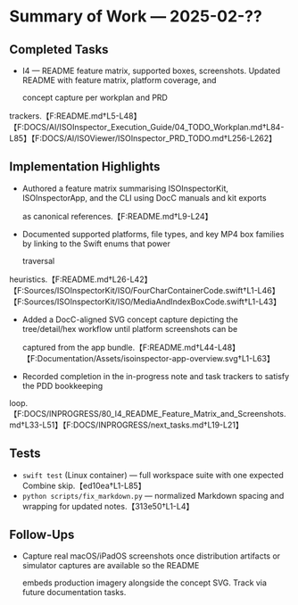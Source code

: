 # Summary of Work — 2025-02-??

## Completed Tasks

- I4 — README feature matrix, supported boxes, screenshots. Updated README with feature matrix, platform coverage, and

  concept capture per workplan and PRD

trackers.【F:README.md†L5-L48】【F:DOCS/AI/ISOInspector_Execution_Guide/04_TODO_Workplan.md†L84-L85】【F:DOCS/AI/ISOViewer/ISOInspector_PRD_TODO.md†L256-L262】

## Implementation Highlights

- Authored a feature matrix summarising ISOInspectorKit, ISOInspectorApp, and the CLI using DocC manuals and kit exports

  as canonical references.【F:README.md†L9-L24】

- Documented supported platforms, file types, and key MP4 box families by linking to the Swift enums that power

  traversal

heuristics.【F:README.md†L26-L42】【F:Sources/ISOInspectorKit/ISO/FourCharContainerCode.swift†L1-L46】【F:Sources/ISOInspectorKit/ISO/MediaAndIndexBoxCode.swift†L1-L43】

- Added a DocC-aligned SVG concept capture depicting the tree/detail/hex workflow until platform screenshots can be

  captured from the app bundle.【F:README.md†L44-L48】【F:Documentation/Assets/isoinspector-app-overview.svg†L1-L63】

- Recorded completion in the in-progress note and task trackers to satisfy the PDD bookkeeping

loop.【F:DOCS/INPROGRESS/80_I4_README_Feature_Matrix_and_Screenshots.md†L33-L51】【F:DOCS/INPROGRESS/next_tasks.md†L19-L21】

## Tests

- `swift test` (Linux container) — full workspace suite with one expected Combine skip.【ed10ea†L1-L85】
- `python scripts/fix_markdown.py` — normalized Markdown spacing and wrapping for updated notes.【313e50†L1-L4】

## Follow-Ups

- Capture real macOS/iPadOS screenshots once distribution artifacts or simulator captures are available so the README

  embeds production imagery alongside the concept SVG. Track via future documentation tasks.
